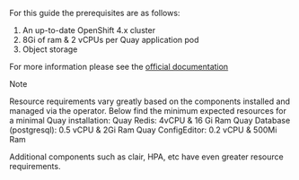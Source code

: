 For this guide the prerequisites are as follows:

1. An up-to-date OpenShift 4.x cluster
2. 8Gi of ram & 2 vCPUs per Quay application pod
3. Object storage

For more information please see the [official documentation](https://access.redhat.com/documentation/en-us/red_hat_quay/3.9/html/deploying_the_red_hat_quay_operator_on_openshift_container_platform/operator-concepts#operator-prereq)

> [!NOTE]
> Resource requirements vary greatly based on the components installed and managed via the operator. Below find the minimum expected resources for a minimal Quay installation:
> Quay Redis: 4vCPU & 16 Gi Ram
> Quay Database (postgresql): 0.5 vCPU & 2Gi Ram
> Quay ConfigEditor: 0.2 vCPU & 500Mi Ram
>
> Additional components such as clair, HPA, etc have even greater resource requirements.